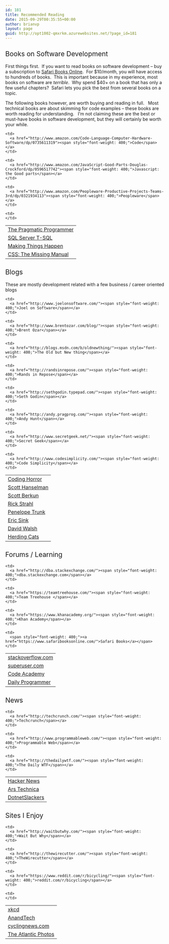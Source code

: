 ```yaml
---
id: 181
title: Recommended Reading
date: 2015-09-29T00:35:55+00:00
author: brianvp
layout: page
guid: http://opt1002-qmxrkm.azurewebsites.net/?page_id=181
---
```

## <span style="font-weight: 400;">Books on Software Development</span>

<span style="font-weight: 400;">First things first.  If you want to read books on software development &#8211; buy a subscription to </span>[<span style="font-weight: 400;">Safari Books Online</span>](https://www.safaribooksonline.com/)<span style="font-weight: 400;">.  For $10/month, you will have access to hundreds of books.  This is important because in my experience, most books on software are </span>_<span style="font-weight: 400;">terrible</span>_<span style="font-weight: 400;">.  Why spend $40+ on a book that has only a few useful chapters?  Safari lets you pick the best from several books on a topic.  </span>

<span style="font-weight: 400;">The following books however, are worth buying and reading in full.   Most technical books are about skimming for code examples &#8211; these books are worth reading for understanding.   I’m not claiming these are the best or must-have books in software development, but they will certainly be worth your while.  </span>

<table>
  <tr>
    <td>
      <a href="http://www.amazon.com/Pragmatic-Programmer-Journeyman-Master/dp/020161622X/"><span style="font-weight: 400;">The Pragmatic Programmer</span></a>
    </td>
    
    <td>
      <a href="http://www.amazon.com/Code-Language-Computer-Hardware-Software/dp/0735611319"><span style="font-weight: 400;">Code</span></a>
    </td>
  </tr>
  
  <tr>
    <td>
      <a href="http://www.amazon.com/Microsoft-Server-Fundamentals-Developer-Reference/dp/0735658145"><span style="font-weight: 400;">SQL Server T-SQL</span></a>
    </td>
    
    <td>
      <a href="http://www.amazon.com/JavaScript-Good-Parts-Douglas-Crockford/dp/0596517742"><span style="font-weight: 400;">Javascript: the Good parts</span></a>
    </td>
  </tr>
  
  <tr>
    <td>
      <a href="http://www.amazon.com/Making-Things-Happen-Mastering-Management/dp/0596517718"><span style="font-weight: 400;">Making Things Happen</span></a>
    </td>
    
    <td>
      <a href="http://www.amazon.com/Peopleware-Productive-Projects-Teams-3rd/dp/0321934113"><span style="font-weight: 400;">Peopleware</span></a>
    </td>
  </tr>
  
  <tr>
    <td>
      <a href="http://www.amazon.com/CSS-Missing-David-Sawyer-McFarland/dp/1491918055"><span style="font-weight: 400;">CSS: The Missing Manual</span></a>
    </td>
    
    <td>
    </td>
  </tr>
</table>

## <span style="font-weight: 400;">Blogs</span>

<span style="font-weight: 400;">These are mostly development related with a few business / career oriented blogs</span>

<table>
  <tr>
    <td>
      <a href="http://blog.codinghorror.com/"><span style="font-weight: 400;">Coding Horror</span></a>
    </td>
    
    <td>
      <a href="http://www.joelonsoftware.com/"><span style="font-weight: 400;">Joel on Software</span></a>
    </td>
  </tr>
  
  <tr>
    <td>
      <a href="http://www.hanselman.com/"><span style="font-weight: 400;">Scott Hanselman</span></a>
    </td>
    
    <td>
      <a href="http://www.brentozar.com/blog/"><span style="font-weight: 400;">Brent Ozar</span></a>
    </td>
  </tr>
  
  <tr>
    <td>
      <a href="http://scottberkun.com/blog/"><span style="font-weight: 400;">Scott Berkun</span></a>
    </td>
    
    <td>
      <a href="http://blogs.msdn.com/b/oldnewthing/"><span style="font-weight: 400;">The Old but New thing</span></a>
    </td>
  </tr>
  
  <tr>
    <td>
      <a href="http://weblog.west-wind.com/"><span style="font-weight: 400;">Rick Strahl</span></a>
    </td>
    
    <td>
      <a href="http://randsinrepose.com/"><span style="font-weight: 400;">Rands in Repose</span></a>
    </td>
  </tr>
  
  <tr>
    <td>
      <a href="http://blog.penelopetrunk.com/"><span style="font-weight: 400;">Penelope Trunk</span></a>
    </td>
    
    <td>
      <a href="http://sethgodin.typepad.com/"><span style="font-weight: 400;">Seth Godin</span></a>
    </td>
  </tr>
  
  <tr>
    <td>
      <a href="http://ericsink.com/"><span style="font-weight: 400;">Eric Sink</span></a>
    </td>
    
    <td>
      <a href="http://andy.pragprog.com/"><span style="font-weight: 400;">Andy Hunt</span></a>
    </td>
  </tr>
  
  <tr>
    <td>
      <a href="http://davidwalsh.name/"><span style="font-weight: 400;">David Walsh</span></a>
    </td>
    
    <td>
      <a href="http://www.secretgeek.net/"><span style="font-weight: 400;">Secret Geek</span></a>
    </td>
  </tr>
  
  <tr>
    <td>
      <a href="http://herdingcats.typepad.com/"><span style="font-weight: 400;">Herding Cats</span></a>
    </td>
    
    <td>
      <a href="http://www.codesimplicity.com/"><span style="font-weight: 400;">Code Simplicity</span></a>
    </td>
  </tr>
</table>

## <span style="font-weight: 400;">Forums / Learning</span>

<table>
  <tr>
    <td>
      <a href="http://stackoverflow.com/"><span style="font-weight: 400;">stackoverflow.com</span></a>
    </td>
    
    <td>
      <a href="http://dba.stackexchange.com/"><span style="font-weight: 400;">dba.stackexchange.com</span></a>
    </td>
  </tr>
  
  <tr>
    <td>
      <a href="http://superuser.com/"><span style="font-weight: 400;">superuser.com</span></a>
    </td>
    
    <td>
      <a href="https://teamtreehouse.com/"><span style="font-weight: 400;">Team Treehouse </span></a>
    </td>
  </tr>
  
  <tr>
    <td>
      <a href="https://www.codecademy.com/"><span style="font-weight: 400;">Code Academy</span></a>
    </td>
    
    <td>
      <a href="https://www.khanacademy.org/"><span style="font-weight: 400;">Khan Academy</span></a>
    </td>
  </tr>
  
  <tr>
    <td>
      <a href="https://www.reddit.com/r/dailyprogrammer"><span style="font-weight: 400;">Daily Programmer</span></a>
    </td>
    
    <td>
      <span style="font-weight: 400;"><a href="https://www.safaribooksonline.com/">Safari Books</a></span>
    </td>
  </tr>
</table>

## <span style="font-weight: 400;">News</span>

<table>
  <tr>
    <td>
      <a href="https://news.ycombinator.com/"><span style="font-weight: 400;">Hacker News</span></a>
    </td>
    
    <td>
      <a href="http://techcrunch.com/"><span style="font-weight: 400;">Techcrunch</span></a>
    </td>
  </tr>
  
  <tr>
    <td>
      <a href="http://arstechnica.com/"><span style="font-weight: 400;">Ars Technica</span></a>
    </td>
    
    <td>
      <a href="http://www.programmableweb.com/"><span style="font-weight: 400;">Programmable Web</span></a>
    </td>
  </tr>
  
  <tr>
    <td>
      <a href="http://dotnetslackers.com/"><span style="font-weight: 400;">DotnetSlackers</span></a>
    </td>
    
    <td>
      <a href="http://thedailywtf.com/"><span style="font-weight: 400;">The Daily WTF</span></a>
    </td>
  </tr>
</table>

## <span style="font-weight: 400;">Sites I Enjoy</span>

<table>
  <tr>
    <td>
      <a href="http://xkcd.com/"><span style="font-weight: 400;">xkcd</span></a>
    </td>
    
    <td>
      <a href="http://waitbutwhy.com/"><span style="font-weight: 400;">Wait But Why</span></a>
    </td>
  </tr>
  
  <tr>
    <td>
      <a href="http://www.anandtech.com/"><span style="font-weight: 400;">AnandTech</span></a>
    </td>
    
    <td>
      <a href="http://thewirecutter.com/"><span style="font-weight: 400;">TheWirecutter</span></a>
    </td>
  </tr>
  
  <tr>
    <td>
      <a href="http://www.cyclingnews.com/"><span style="font-weight: 400;">cyclingnews.com</span></a>
    </td>
    
    <td>
      <a href="https://www.reddit.com/r/bicycling/"><span style="font-weight: 400;">reddit.com/r/bicycling</span></a>
    </td>
  </tr>
  
  <tr>
    <td>
      <a href="http://www.theatlantic.com/photo/"><span style="font-weight: 400;">The Atlantic Photos</span></a>
    </td>
    
    <td>
    </td>
  </tr>
</table>